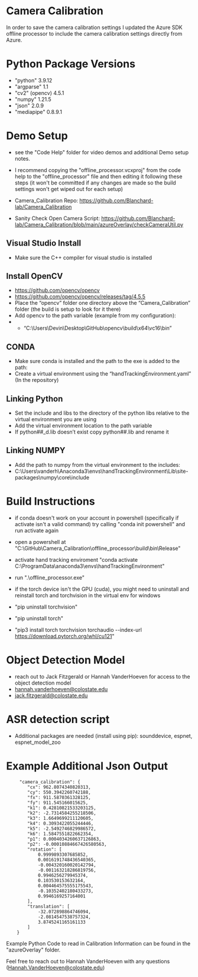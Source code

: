 # Camera Calibration

In order to save the camera calibration settings I updated the Azure SDK offline processor to include the camera calibration settings directly from Azure. 

# Python Package Versions

- "python" 3.9.12
- "argparse" 1.1
- "cv2" (opencv) 4.5.1 
- "numpy" 1.21.5
- "json" 2.0.9
- "mediapipe" 0.8.9.1

# Demo Setup 

- see the "Code Help" folder for video demos and additional Demo setup notes.
- I recommend copying the "offline_processor.vcxproj" from the code help to the "offline_processor" file and then editing it following these steps (it won't be committed if any changes are made so the build settings won't get wiped out for each setup)

- Camera_Calibration Repo: https://github.com/Blanchard-lab/Camera_Calibration
- Sanity Check Open Camera Script: https://github.com/Blanchard-lab/Camera_Calibration/blob/main/azureOverlay/checkCameraUtil.py 

## Visual Studio Install
- Make sure the C++ compiler for visual studio is installed
	 
## Install OpenCV
- https://github.com/opencv/opencv
- https://github.com/opencv/opencv/releases/tag/4.5.5 
- Place the “opencv” folder one directory above the “Camera_Calibration” folder (the build is setup to look for it there)
- Add opencv to the path variable (example from my configuration):      
- - “C:\Users\Devin\Desktop\GitHub\opencv\build\x64\vc16\bin”

## CONDA
- Make sure conda is installed and the path to the exe is added to the path:
- Create a virtual environment using the “handTrackingEnvironment.yaml” (In the repository)

## Linking Python
- Set the include and libs to the directory of the python libs relative to the virtual environment you are using 
- Add the virtual environment location to the path variable
- If python##_d.lib doesn’t exist copy python##.lib and rename it

## Linking NUMPY
- Add the path to numpy from the virtual environment to the includes:
- C:\Users\vanderh\Anaconda3\envs\handTrackingEnvironment\Lib\site-packages\numpy\core\include

# Build Instructions

- if conda doesn't work on your account in powershell (specifically if activate isn't a valid command) try calling "conda init powershell" and run activate again
- open a powershell at "C:\GitHub\Camera_Calibration\offline_processor\build\bin\Release"
- activate hand tracking enviroment "conda activate C:\ProgramData\anaconda3\envs\handTrackingEnvironment"
- run ".\offline_processor.exe"

- if the torch device isn't the GPU (cuda), you might need to uninstall and reinstall torch and torchvision in the virtual env for windows
- "pip uninstall torchvision"
- "pip uninstall torch"
- "pip3 install torch torchvision torchaudio --index-url https://download.pytorch.org/whl/cu121"

# Object Detection Model
- reach out to Jack Fitzgerald or Hannah VanderHoeven for access to the object detection model
- hannah.vanderhoeven@colostate.edu
- jack.fitzgerald@colostate.edu

# ASR detection script
- Additional packages are needed (install using pip): sounddevice, espnet, espnet_model_zoo

# Example Additional Json Output

```
     "camera_calibration": {
        "cx": 962.8074340820313,
        "cy": 550.3942260742188,
        "fx": 911.5870361328125,
        "fy": 911.545166015625,
        "k1": 0.42810821533203125,
        "k2": -2.7314584255218506,
        "k3": 1.6649699211120605,
        "k4": 0.3093422055244446,
        "k5": -2.5492746829986572,
        "k6": 1.5847551822662354,
        "p1": 0.0004034260637126863,
        "p2": -0.00010884667426580563,
        "rotation": [
            0.9999893307685852,
            0.0016191748436540365,
            -0.004320160020142794,
            -0.001163218286819756,
            0.9946256279945374,
            0.103530153632164,
            0.004464575555175543,
            -0.10352402180433273,
            0.9946169257164001
        ],
        "translation": [
            -32.072898864746094,
            -2.0814547538757324,
            3.8745241165161133
        ]
    }
```

Example Python Code to read in Calibration Information can be found in the "azureOverlay" folder.

Feel free to reach out to Hannah VanderHoeven with any questions (Hannah.VanderHoeven@colostate.edu)


